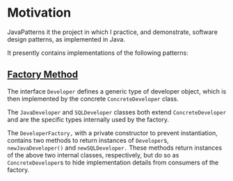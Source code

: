 Motivation
==========

JavaPatterns it the project in which I practice, and demonstrate, software design patterns, as implemented in Java.

It presently contains implementations of the following patterns:

[Factory Method](https://en.wikipedia.org/wiki/Factory_method_pattern)
----------------------------------------------------------------------

The interface `Developer` defines a generic type of developer object, which is then implemented by the concrete
`ConcreteDeveloper` class.

The `JavaDeveloper` and `SQLDeveloper` classes both extend `ConcreteDeveloper` and are the specific types internally
used by the factory.

The `DeveloperFactory,` with a private constructor to prevent instantiation, contains two methods to return instances
of `Developer`s, `newJavaDeveloper()` and `newSQLDeveloper.` These methods return instances of the above two internal
classes, respectively, but do so as `ConcreteDeveloper`s to hide implementation details from consumers of the factory.